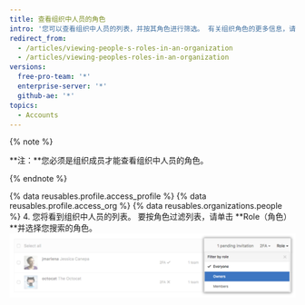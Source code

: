 ```yaml
---
title: 查看组织中人员的角色
intro: '您可以查看组织中人员的列表，并按其角色进行筛选。 有关组织角色的更多信息，请参阅“[组织的权限级别](/articles/permission-levels-for-an-organization)”。'
redirect_from:
  - /articles/viewing-people-s-roles-in-an-organization
  - /articles/viewing-peoples-roles-in-an-organization
versions:
  free-pro-team: '*'
  enterprise-server: '*'
  github-ae: '*'
topics:
  - Accounts
---
```


{% note %}

**注：**您必须是组织成员才能查看组织中人员的角色。

{% endnote %}

{% data reusables.profile.access_profile %}
{% data reusables.profile.access_org %}
{% data reusables.organizations.people %}
4. 您将看到组织中人员的列表。 要按角色过滤列表，请单击 **Role（角色）**并选择您搜索的角色。 ![单击角色](/assets/images/help/organizations/view-list-of-people-in-org-by-role.png)
